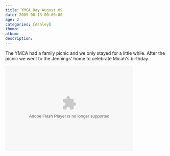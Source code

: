 ```yaml
---
title: YMCA Day August 09
date: 2009-08-13 00:00:00
age: 2
categories: [Ashley]
thumb: 
album: 
description: 
---
```

<p>The YMCA had a family picnic and we only stayed for a little while. After the picnic we went to the Jennings' home to celebrate Micah's birthday.</p>
<p><embed type="application/x-shockwave-flash" src="http://picasaweb.google.com/s/c/bin/slideshow.swf" width="400" height="267" flashvars="host=picasaweb.google.com&amp;captions=1&amp;hl=en_US&amp;feat=flashalbum&amp;RGB=0x000000&amp;feed=http%3A%2F%2Fpicasaweb.google.com%2Fdata%2Ffeed%2Fapi%2Fuser%2Fwyseguys%2Falbumid%2F5375649485868330385%3Falt%3Drss%26kind%3Dphoto%26authkey%3DGv1sRgCNnt2cL3v_rRYw%26hl%3Den_US" pluginspage="http://www.macromedia.com/go/getflashplayer" /></p>

